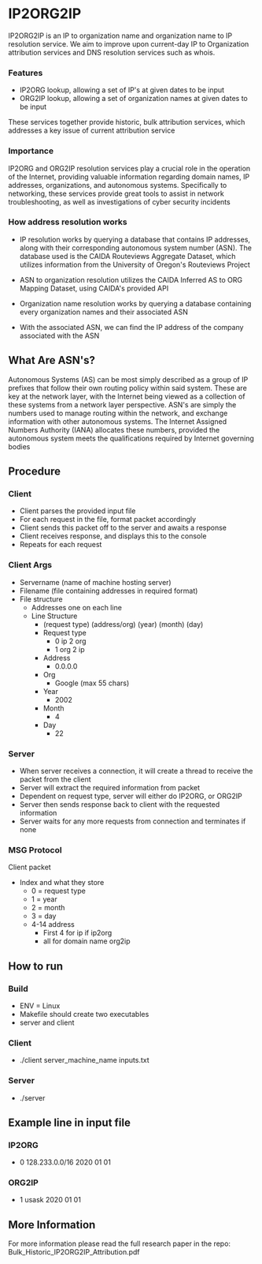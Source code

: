 # IP2ORG2IP

IP2ORG2IP is an IP to organization name and organization name to IP resolution service. We aim to improve upon current-day IP to Organization attribution services and DNS resolution services such as whois.

### Features

- IP2ORG lookup, allowing a set of IP's at given dates to be input
- ORG2IP lookup, allowing a set of organization names at given dates to be input

These services together provide historic, bulk attribution services, which addresses a key issue of current attribution service


### Importance
IP2ORG and ORG2IP resolution services play a crucial role in the operation of the Internet, providing valuable information regarding domain names, IP addresses, organizations, and autonomous systems. Specifically to networking, these services provide great tools to assist in network troubleshooting, as well as investigations of cyber security incidents

### How address resolution works

- IP resolution works by querying a database that contains IP addresses, along with their corresponding autonomous system number (ASN). The database used is the CAIDA Routeviews Aggregate Dataset, which utilizes information from the University of Oregon's Routeviews Project

- ASN to organization resolution utilizes the CAIDA Inferred AS to ORG Mapping Dataset, using CAIDA's provided API

- Organization name resolution works by querying a database containing every organization names and their associated ASN

- With the associated ASN, we can find the IP address of the company associated with the ASN


## What Are ASN's?
Autonomous Systems (AS) can be most simply described as a group of IP prefixes that follow their own routing policy within said system. These are key at the network layer, with the Internet being viewed as a collection of these systems from a network layer perspective. ASN's are simply the numbers used to manage routing within the network, and exchange information with other autonomous systems. The Internet Assigned Numbers Authority (IANA) allocates these numbers, provided the autonomous system meets the qualifications required by Internet governing bodies

## Procedure

### Client

- Client parses the provided input file
- For each request in the file, format packet accordingly
- Client sends this packet off to the server and awaits a response
- Client receives response, and displays this to the console
- Repeats for each request

### Client Args
- Servername (name of machine hosting server)
- Filename (file containing addresses in required format)
- File structure
  - Addresses one on each line
  - Line Structure
    - (request type) (address/org) (year) (month) (day)
    - Request type
      - 0 ip 2 org
      - 1 org 2 ip
    - Address
      - 0.0.0.0
    - Org
      - Google (max 55 chars)
    - Year
      - 2002
    - Month
      - 4
    - Day
      - 22


### Server 

- When server receives a connection, it will create a thread to receive the packet from the client
- Server will extract the required information from packet
- Dependent on request type, server will either do IP2ORG, or ORG2IP
- Server then sends response back to client with the requested information
- Server waits for any more requests from connection and terminates if none


### MSG Protocol
Client packet
- Index and what they store
  - 0 = request type
  - 1 = year
  - 2 = month
  - 3 = day
  - 4-14 address
    - First 4 for ip if ip2org
    - all for domain name org2ip

## How to run

### Build
- ENV = Linux
- Makefile should create two executables
- server and client

### Client
- ./client server_machine_name inputs.txt

### Server
- ./server

## Example line in input file

### IP2ORG
- 0 128.233.0.0/16 2020 01 01

### ORG2IP
- 1 usask 2020 01 01


## More Information
For more information please read the full research paper in the repo: Bulk_Historic_IP2ORG2IP_Attribution.pdf
